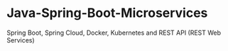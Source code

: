 # Java-Spring-Boot-Microservices
Spring Boot, Spring Cloud, Docker, Kubernetes and REST API (REST Web Services)
